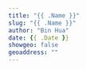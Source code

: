 ```yaml
---
title: "{{ .Name }}"
slug: "{{ .Name }}"
author: "Bin Hua"
date: {{ .Date }}
showgeo: false
geoaddress: ""
---
```



